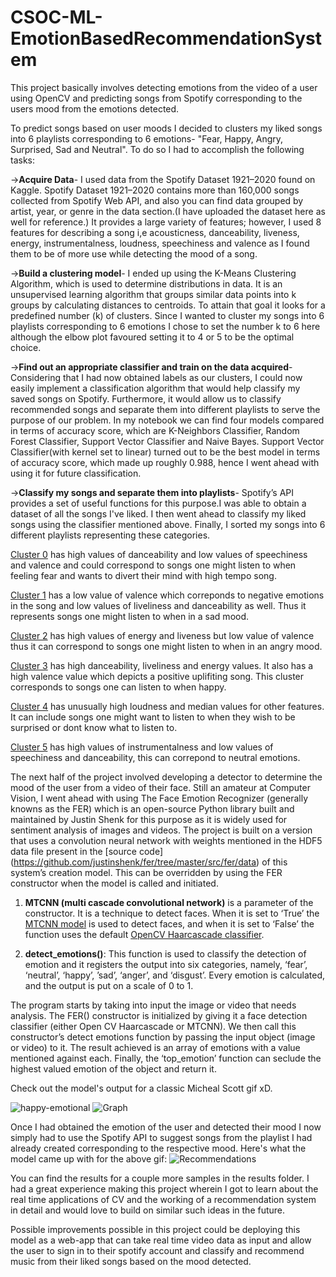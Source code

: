 # CSOC-ML-EmotionBasedRecommendationSystem 
This project basically involves detecting emotions from the video of a user using OpenCV and predicting songs from Spotify corresponding to the users mood from the emotions detected.

To predict songs based on user moods I decided to clusters my liked songs into 6 playlists corresponding to 6 emotions- "Fear, Happy, Angry, Surprised, Sad and Neutral". To do so I had to accomplish the following tasks:

->**Acquire Data**- I used data from the Spotify Dataset 1921–2020 found on Kaggle. Spotify Dataset 1921–2020 contains more than 160,000 songs collected from Spotify Web API, and also you can find data grouped by artist, year, or genre in the data section.(I have uploaded the dataset here as well for reference.) It provides a large variety of features; however, I used 8 features for describing a song i,e acousticness, danceability, liveness, energy, instrumentalness, loudness, speechiness and valence as I found them to be of more use while detecting the mood of a song.

->**Build a clustering model**- I ended up using the K-Means Clustering Algorithm, which is used to determine distributions in data. It is an unsupervised learning algorithm that groups similar data points into k groups by calculating distances to centroids. To attain that goal it looks for a predefined number (k) of clusters. Since I wanted to cluster my songs into 6 playlists corresponding to 6 emotions I chose to set the number k to 6 here although the elbow plot favoured setting it to 4 or 5 to be the optimal choice.

->**Find out an appropriate classifier and train on the data acquired**- Considering that I had now obtained labels as our clusters, I could now easily implement a classification algorithm that would help classify my saved songs on Spotify. Furthermore, it would allow us to classify recommended songs and separate them into different playlists to serve the purpose of our problem. In my notebook we can find four models compared in terms of accuracy score, which are K-Neighbors Classifier, Random Forest Classifier, Support Vector Classifier and Naive Bayes. Support Vector Classifier(with kernel set to linear) turned out to be the best model in terms of accuracy score, which made up roughly 0.988, hence I went ahead with using it for future classification.

->**Classify my songs and separate them into playlists**- Spotify’s API provides a set of useful functions for this purpose.I was able to obtain a dataset of all the songs I've liked. I then went ahead to classify my liked songs using the classifier mentioned above. Finally, I sorted my songs into 6 different playlists representing these categories.

[Cluster 0](https://open.spotify.com/playlist/6yvDfcDh1my9pIXWGYLq2k?si=be35a1842c3b40e0) has high values of danceability and low values of speechiness and valence and could correspond to songs one might listen to when feeling fear and wants to divert their mind with high tempo song.

[Cluster 1](https://open.spotify.com/playlist/2WXT06lbhbWWvaJJ7WGAlK?si=aa483296d94b469c) has a low value of valence which correponds to negative emotions in the song and low values of liveliness and danceability as well. Thus it represents songs one might listen to when in a sad mood.

[Cluster 2](https://open.spotify.com/playlist/0lrgUJi282zwjJkN5KGFVq?si=49454821c8f84944) has high values of energy and liveness but low value of valence thus it can correspond to songs one might listen to when in an angry mood.

[Cluster 3](https://open.spotify.com/playlist/5am2EI25FgGFZ514PEQf6b?si=35e500a4d1464adf) has high danceability, liveliness and energy values. It also has a high valence value which depicts a positive uplifiting song. This cluster corresponds to songs one can listen to when happy.

[Cluster 4](https://open.spotify.com/playlist/6CCV3TdQxbxriDQ4qr8Fcd?si=833c4f84b72b42ac) has unusually high loudness and median values for other features. It can include songs one might want to listen to when they wish to be surprised or dont know what to listen to.

[Cluster 5](https://open.spotify.com/playlist/1XGeqvSdPF8MZmj6VyZby8?si=9d1f996edd874208) has high values of instrumentalness and low values of speechiness and danceability, this can correpond to neutral emotions.

The next half of the project involved developing a detector to determine the mood of the user from a video of their face. Still an amateur at Computer Vision, I went ahead with using The Face Emotion Recognizer (generally knowns as the FER) which is an open-source Python library built and maintained by Justin Shenk for this purpose as it is widely used for sentiment analysis of images and videos. The project is built on a version that uses a convolution neural network with weights mentioned in the HDF5 data file present in the [source code] (https://github.com/justinshenk/fer/tree/master/src/fer/data) of this system’s creation model. This can be overridden by using the FER constructor when the model is called and initiated.

1. **MTCNN (multi cascade convolutional network)** is a parameter of the constructor. It is a technique to detect faces. When it is set to ‘True’ the [MTCNN model](https://towardsdatascience.com/face-detection-using-mtcnn-a-guide-for-face-extraction-with-a-focus-on-speed-c6d59f82d49) is used to detect faces, and when it is set to ‘False’ the function uses the default [OpenCV Haarcascade classifier](https://towardsdatascience.com/face-detection-with-haar-cascade-727f68dafd08).

2. **detect_emotions()**: This function is used to classify the detection of emotion and it registers the output into six categories, namely, ‘fear’, ‘neutral’, ‘happy’, ’sad’, ‘anger’, and ‘disgust’. Every emotion is calculated, and the output is put on a scale of 0 to 1.

The program starts by taking into input the image or video that needs analysis. The FER() constructor is initialized by giving it a face detection classifier (either Open CV Haarcascade or MTCNN). We then call this constructor’s detect emotions function by passing the input object (image or video) to it. The result achieved is an array of emotions with a value mentioned against each. Finally, the ‘top_emotion’ function can seclude the highest valued emotion of the object and return it.

Check out the model's output for a classic Micheal Scott gif xD.

![happy-emotional](https://user-images.githubusercontent.com/96650742/186596589-b178e2c8-dfe7-4b11-a363-3648be831352.gif) ![Graph](https://user-images.githubusercontent.com/96650742/186598719-3614eb21-cf2a-4c9c-8de0-7d1d5fd5d6c2.png)

Once I had obtained the emotion of the user and detected their mood I now simply had to use the Spotify API to suggest songs from the playlist I had already created corresponding to the respective mood. Here's what the model came up with for the above gif:
![Recommendations](https://user-images.githubusercontent.com/96650742/186599065-ed47a82a-2ce0-417c-819b-bac67df794d9.png)

You can find the results for a couple more samples in the results folder. I had a great experience making this project wherein I got to learn about the real time applications of CV and the working of a recommendation system in detail and would love to build on similar such ideas in the future.

Possible improvements possible in this project could be deploying this model as a web-app that can take real time video data as input and allow the user to sign in to their spotify account and classify and recommend music from their liked songs based on the mood detected.


